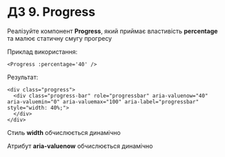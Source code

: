 # ДЗ 9. Progress

Реалізуйте компонент **Progress**, який приймає властивість **percentage** та малює статичну смугу прогресу

Приклад використання:
```
<Progress :percentage='40' />
```
Результат:
```
<div class="progress">
  <div class="progress-bar" role="progressbar" aria-valuenow="40" aria-valuemin="0" aria-valuemax="100" aria-label="progressbar" style="width: 40%;">
  </div>
</div>
```
Стиль **width** обчислюється динамічно

Атрибут **aria-valuenow** обчислюється динамічно
